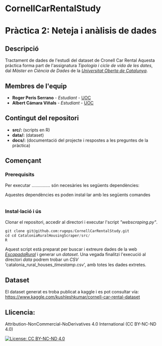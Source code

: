 # CornellCarRentalStudy
# Pràctica 2: Neteja i anàlisis de dades

## Descripció
Tractament de dades de l'estudi del dataset de Cronell Car Rental
Aquesta pràctica forma part de l'assignatura _Tipología i cicle de vida de les dates_, dal *Màster en Ciència de Dades* de la *[Universitat Oberta de Catalunya](https://www.uoc.edu/)*.

## Membres de l'equip

* **Roger Peris Serrano** - *Estudiant* - [UOC](https://www.uoc.edu)
* **Albert Cámara Viñals** - *Estudiant* - [UOC](https://www.uoc.edu)

## Contingut del repositori

* **src/:** (scripts en R)
* **data/:** (dataset)
* **docs/:** (documentació del projecte i respostes a les preguntes de la pràctica)

## Començant

### Prerequisits

Per executar ............... són necesàries les següents dependències:


Aquestes dependències es poden instal·lar amb les següents comandes

```R

```

### Instal·lació i ús

Clonar el repositori, accedir al directori i executar l'script *"webscraping.py"*.

```python
git clone git@github.com:rugeps/CornellCarRentalStudy.git
cd cd CataloniaRuralHousingScraper/src/
R 
```

Aquest script està preparat per buscar i extreure dades de la web [_EscapadaRural_](https://www.escapadarural.com/) i generar un _dataset_. Una vegada finalitzi l'execució al directori *data* podrem trobar un *CSV* 'catalonia_rural_houses_*timestamp*.csv', amb totes les dades extretes.  

## Dataset

El dataset generat es troba publicat a kaggle i es pot consultar vía:
https://www.kaggle.com/kushleshkumar/cornell-car-rental-dataset

## Llicencia: 

Attribution-NonCommercial-NoDerivatives 4.0 International (CC BY-NC-ND 4.0)

[![License: CC BY-NC-ND 4.0](https://img.shields.io/badge/License-CC%20BY--NC--ND%204.0-lightgrey.svg)](https://creativecommons.org/licenses/by-nc-nd/4.0/)
